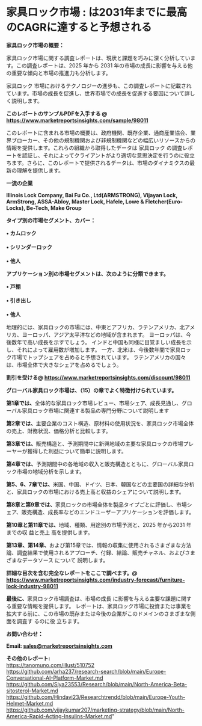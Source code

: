 # 家具ロック市場 : は2031年までに最高のCAGRに達すると予想される

<strong><b>家具ロック市場の概要：</b></strong>

家具ロック市場に関する調査レポートは、現状と課題を巧みに深く分析しています。この調査レポートは、2025 年から 2031 年の市場の成長に影響を与える他の重要な傾向と市場の推進力も分析します。

家具ロック 市場におけるテクノロジーの進歩も、この調査レポートに記載されています。市場の成長を促進し、世界市場での成長を促進する要因について詳しく説明します。

<strong>このレポートのサンプルPDFを入手する @ <a href=https://www.marketreportsinsights.com/sample/98011>https://www.marketreportsinsights.com/sample/98011</a></strong>

このレポートに含まれる市場の概要は、政府機関、既存企業、通商産業協会、業界ブローカー、その他の規制機関および非規制機関などの幅広いリソースからの情報を提供します。これらの組織から取得したデータは 家具ロック の調査レポートを認証し、それによってクライアントがより適切な意思決定を行うのに役立ちます。さらに、このレポートで提供されるデータは、市場のダイナミクスの最新の理解を提供します。

<strong>一流の企業</strong>

<strong><b>Illinois Lock Company, Bai Fu Co., Ltd(ARMSTRONG), Vijayan Lock, ArmStrong, ASSA-Abloy, Master Lock, Hafele, Lowe & Fletcher(Euro-Locks), Be-Tech, Make Group</b></strong>

<strong><b>タイプ別の市場セグメント、カバー：</b></strong>

<strong>• カムロック<br><br>• シリンダーロック<br><br>• 他人</strong>

<strong><b>アプリケーション別の市場セグメントは、次のように分類できます。</b></strong>

<strong>• 戸棚<br><br>• 引き出し<br><br>• 他人</strong>

 地理的には、家具ロックの市場には、中東とアフリカ、ラテンアメリカ、北アメリカ、ヨーロッパ、アジア太平洋などの地域が含まれます。 ヨーロッパは、今後数年で高い成長を示すでしょう。 インドと中国も同様に目覚ましい成長を示し、それによって雇用数が増加します。 一方、北米は、今後数年間で家具ロック市場でトップシェアを占めると予想されています。 ラテンアメリカの国々は、市場全体で大きなシェアを占めるでしょう。

<strong>割引を受ける@ <a href=https://www.marketreportsinsights.com/discount/98011>https://www.marketreportsinsights.com/discount/98011</a></strong>

<strong><b>グローバル家具ロック市場は、（15）の章でよく特徴付けられています。</b></strong>

<strong><b>第</b></strong><strong><b>1章では、</b></strong>全体的な家具ロック市場レビュー、市場シェア、成長見通し、グローバル家具ロック市場に関連する製品の専門分野について説明します

<strong><b>第2章では、</b></strong>主要企業のコスト構造、原材料の使用状況を、家具ロック市場全体の売上、財務状況、価格分析と比較します。

<strong><b>第3章では、</b></strong>販売構造と、予測期間中に新興地域の主要な家具ロックの市場プレーヤーが獲得した利益について簡単に説明します。

<strong><b>第4章では、</b></strong>予測期間中の各地域の収入と販売構造とともに、グローバル家具ロック市場の地域分析を示します。

<strong><b>第5、6、7章では、</b></strong>米国、中国、ドイツ、日本、韓国などの主要国の詳細な分析と、家具ロックの市場における売上高と収益のシェアについて説明します。

<strong><b>第8章と第9章では、</b></strong>家具ロックの市場全体を製品タイプごとに評価し、市場シェア、販売構造、成長率などのエンドユーザーアプリケーションを評価します。

<strong><b>第10章と第11章では、</b></strong>地域、種類、用途別の市場予測と、2025 年から2031 年までの収 益と売上 高を提供します。

<strong><b>第13章、第14章、</b></strong>および第15章では、情報の収集に使用されるさまざまな方法論、調査結果で使用されるアプローチ、付録、結論、販売チャネル、およびさまざまなデータソース について 説明します。

<strong>詳細な目次を含む完全なレポートをここで調べます。@ <a href=https://www.marketreportsinsights.com/industry-forecast/furniture-lock-industry-98011>https://www.marketreportsinsights.com/industry-forecast/furniture-lock-industry-98011</a></strong>

<strong><b>最後に、</b></strong>家具ロック市場調査は、市場の成長 に影響を</a>与える主要な課題に関する重要な情報を提供します。 レポートは、家具ロック市場に投資または事業を拡大する前に、この市場の既存または今後の企業がこのドメインのさまざまな側面を調査す るのに役 立ちます。

<strong><b>お問い合わせ：</b></strong>

<strong>Email: </strong><a href=mailto:sales@marketreportsinsights.com><strong>sales@marketreportsinsights.com</strong></a>

<strong>その他のレポート:</strong>
<br>
<a href=https://tanomuno.com/illust/510752>https://tanomuno.com/illust/510752</a>
<br>
<a href=https://github.com/arha237/research-search/blob/main/Europe-Conversational-AI-Platform-Market.md>https://github.com/arha237/research-search/blob/main/Europe-Conversational-AI-Platform-Market.md</a>
<br>
<a href=https://github.com/Siya23553/Research/blob/main/North-America-Beta-sitosterol-Market.md>https://github.com/Siya23553/Research/blob/main/North-America-Beta-sitosterol-Market.md</a>
<br>
<a href=https://github.com/Hindavi23/Researchtrendd/blob/main/Europe-Youth-Helmet-Market.md>https://github.com/Hindavi23/Researchtrendd/blob/main/Europe-Youth-Helmet-Market.md</a>
<br>
<a href=https://github.com/vijaykumar207/marketing-strategy/blob/main/North-America-Rapid-Acting-Insulins-Market.md>https://github.com/vijaykumar207/marketing-strategy/blob/main/North-America-Rapid-Acting-Insulins-Market.md</a>"
